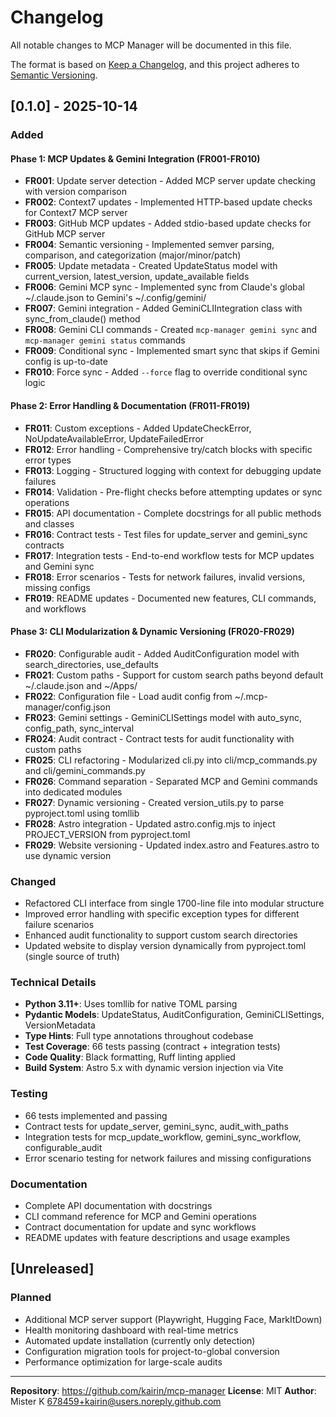 # Changelog

All notable changes to MCP Manager will be documented in this file.

The format is based on [Keep a Changelog](https://keepachangelog.com/en/1.0.0/),
and this project adheres to [Semantic Versioning](https://semver.org/spec/v2.0.0.html).

## [0.1.0] - 2025-10-14

### Added

#### Phase 1: MCP Updates & Gemini Integration (FR001-FR010)
- **FR001**: Update server detection - Added MCP server update checking with version comparison
- **FR002**: Context7 updates - Implemented HTTP-based update checks for Context7 MCP server
- **FR003**: GitHub MCP updates - Added stdio-based update checks for GitHub MCP server
- **FR004**: Semantic versioning - Implemented semver parsing, comparison, and categorization (major/minor/patch)
- **FR005**: Update metadata - Created UpdateStatus model with current_version, latest_version, update_available fields
- **FR006**: Gemini MCP sync - Implemented sync from Claude's global ~/.claude.json to Gemini's ~/.config/gemini/
- **FR007**: Gemini integration - Added GeminiCLIIntegration class with sync_from_claude() method
- **FR008**: Gemini CLI commands - Created `mcp-manager gemini sync` and `mcp-manager gemini status` commands
- **FR009**: Conditional sync - Implemented smart sync that skips if Gemini config is up-to-date
- **FR010**: Force sync - Added `--force` flag to override conditional sync logic

#### Phase 2: Error Handling & Documentation (FR011-FR019)
- **FR011**: Custom exceptions - Added UpdateCheckError, NoUpdateAvailableError, UpdateFailedError
- **FR012**: Error handling - Comprehensive try/catch blocks with specific error types
- **FR013**: Logging - Structured logging with context for debugging update failures
- **FR014**: Validation - Pre-flight checks before attempting updates or sync operations
- **FR015**: API documentation - Complete docstrings for all public methods and classes
- **FR016**: Contract tests - Test files for update_server and gemini_sync contracts
- **FR017**: Integration tests - End-to-end workflow tests for MCP updates and Gemini sync
- **FR018**: Error scenarios - Tests for network failures, invalid versions, missing configs
- **FR019**: README updates - Documented new features, CLI commands, and workflows

#### Phase 3: CLI Modularization & Dynamic Versioning (FR020-FR029)
- **FR020**: Configurable audit - Added AuditConfiguration model with search_directories, use_defaults
- **FR021**: Custom paths - Support for custom search paths beyond default ~/.claude.json and ~/Apps/
- **FR022**: Configuration file - Load audit config from ~/.mcp-manager/config.json
- **FR023**: Gemini settings - GeminiCLISettings model with auto_sync, config_path, sync_interval
- **FR024**: Audit contract - Contract tests for audit functionality with custom paths
- **FR025**: CLI refactoring - Modularized cli.py into cli/mcp_commands.py and cli/gemini_commands.py
- **FR026**: Command separation - Separated MCP and Gemini commands into dedicated modules
- **FR027**: Dynamic versioning - Created version_utils.py to parse pyproject.toml using tomllib
- **FR028**: Astro integration - Updated astro.config.mjs to inject PROJECT_VERSION from pyproject.toml
- **FR029**: Website versioning - Updated index.astro and Features.astro to use dynamic version

### Changed
- Refactored CLI interface from single 1700-line file into modular structure
- Improved error handling with specific exception types for different failure scenarios
- Enhanced audit functionality to support custom search directories
- Updated website to display version dynamically from pyproject.toml (single source of truth)

### Technical Details
- **Python 3.11+**: Uses tomllib for native TOML parsing
- **Pydantic Models**: UpdateStatus, AuditConfiguration, GeminiCLISettings, VersionMetadata
- **Type Hints**: Full type annotations throughout codebase
- **Test Coverage**: 66 tests passing (contract + integration tests)
- **Code Quality**: Black formatting, Ruff linting applied
- **Build System**: Astro 5.x with dynamic version injection via Vite

### Testing
- 66 tests implemented and passing
- Contract tests for update_server, gemini_sync, audit_with_paths
- Integration tests for mcp_update_workflow, gemini_sync_workflow, configurable_audit
- Error scenario testing for network failures and missing configurations

### Documentation
- Complete API documentation with docstrings
- CLI command reference for MCP and Gemini operations
- Contract documentation for update and sync workflows
- README updates with feature descriptions and usage examples

## [Unreleased]

### Planned
- Additional MCP server support (Playwright, Hugging Face, MarkItDown)
- Health monitoring dashboard with real-time metrics
- Automated update installation (currently only detection)
- Configuration migration tools for project-to-global conversion
- Performance optimization for large-scale audits

---

**Repository**: https://github.com/kairin/mcp-manager
**License**: MIT
**Author**: Mister K <678459+kairin@users.noreply.github.com>
